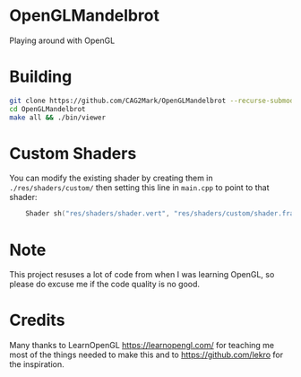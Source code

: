 # OpenGLMandelbrot
Playing around with OpenGL

# Building
```bash
git clone https://github.com/CAG2Mark/OpenGLMandelbrot --recurse-submodules
cd OpenGLMandelbrot
make all && ./bin/viewer
```

# Custom Shaders
You can modify the existing shader by creating them in `./res/shaders/custom/` then setting this line in `main.cpp` to point to that shader:
```cpp
	Shader sh("res/shaders/shader.vert", "res/shaders/custom/shader.frag");
```

# Note
This project resuses a lot of code from when I was learning OpenGL, so please do excuse me if the code quality is no good.

# Credits
Many thanks to LearnOpenGL https://learnopengl.com/ for teaching me most of the things needed to make this and to https://github.com/lekro for the inspiration.
